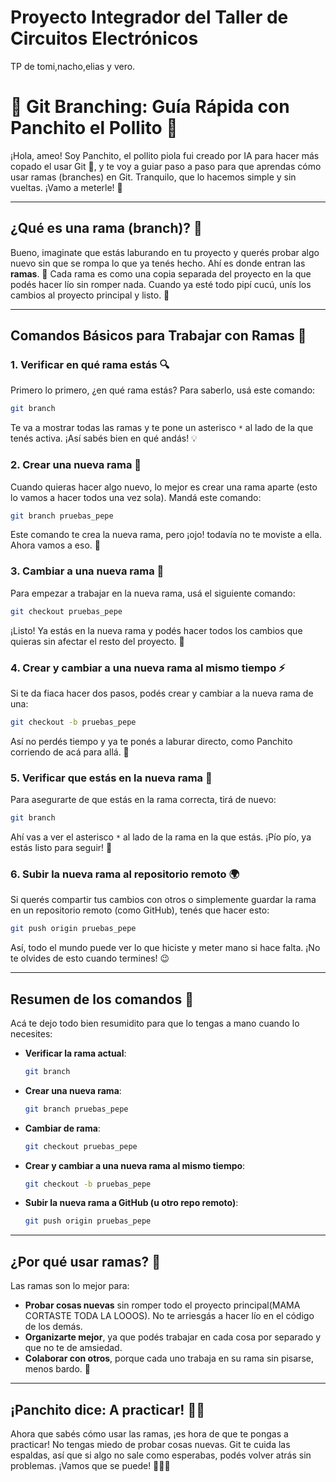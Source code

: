 # Proyecto Integrador del Taller de Circuitos Electrónicos

TP de tomi,nacho,elias y vero.


# 🐥 Git Branching: Guía Rápida con Panchito el Pollito 🐥

¡Hola, ameo! Soy Panchito, el pollito piola fui creado por IA para hacer más copado el usar Git 🐥, y te voy a guiar paso a paso para que aprendas cómo usar ramas (branches) en Git. Tranquilo, que lo hacemos simple y sin vueltas. ¡Vamo a meterle! 💪

---

## ¿Qué es una rama (branch)? 🌿

Bueno, imaginate que estás laburando en tu proyecto y querés probar algo nuevo sin que se rompa lo que ya tenés hecho. Ahí es donde entran las **ramas**. 🌱 Cada rama es como una copia separada del proyecto en la que podés hacer lío sin romper nada. Cuando ya esté todo pipí cucú, unís los cambios al proyecto principal y listo. 🎉

---

## Comandos Básicos para Trabajar con Ramas 🐾

### 1. Verificar en qué rama estás 🔍

Primero lo primero, ¿en qué rama estás? Para saberlo, usá este comando:

```bash
git branch
```

Te va a mostrar todas las ramas y te pone un asterisco `*` al lado de la que tenés activa. ¡Así sabés bien en qué andás! 💡

### 2. Crear una nueva rama 🌱

Cuando quieras hacer algo nuevo, lo mejor es crear una rama aparte (esto lo vamos a hacer todos una vez sola). Mandá este comando:

```bash
git branch pruebas_pepe
```

Este comando te crea la nueva rama, pero ¡ojo! todavía no te moviste a ella. Ahora vamos a eso. 🐥

### 3. Cambiar a una nueva rama 🎯

Para empezar a trabajar en la nueva rama, usá el siguiente comando:

```bash
git checkout pruebas_pepe
```

¡Listo! Ya estás en la nueva rama y podés hacer todos los cambios que quieras sin afectar el resto del proyecto. 🚀

### 4. Crear y cambiar a una nueva rama al mismo tiempo ⚡

Si te da fiaca hacer dos pasos, podés crear y cambiar a la nueva rama de una:

```bash
git checkout -b pruebas_pepe
```

Así no perdés tiempo y ya te ponés a laburar directo, como Panchito corriendo de acá para allá. 🐤

### 5. Verificar que estás en la nueva rama 🦅

Para asegurarte de que estás en la rama correcta, tirá de nuevo:

```bash
git branch
```

Ahí vas a ver el asterisco `*` al lado de la rama en la que estás. ¡Pío pío, ya estás listo para seguir! 🐥

### 6. Subir la nueva rama al repositorio remoto 🌍

Si querés compartir tus cambios con otros o simplemente guardar la rama en un repositorio remoto (como GitHub), tenés que hacer esto:

```bash
git push origin pruebas_pepe
```

Así, todo el mundo puede ver lo que hiciste y meter mano si hace falta. ¡No te olvides de esto cuando termines! 😉

---

## Resumen de los comandos 📝

Acá te dejo todo bien resumidito para que lo tengas a mano cuando lo necesites:

- **Verificar la rama actual**:
  ```bash
  git branch
  ```

- **Crear una nueva rama**:
  ```bash
  git branch pruebas_pepe
  ```

- **Cambiar de rama**:
  ```bash
  git checkout pruebas_pepe
  ```

- **Crear y cambiar a una nueva rama al mismo tiempo**:
  ```bash
  git checkout -b pruebas_pepe
  ```

- **Subir la nueva rama a GitHub (u otro repo remoto)**:
  ```bash
  git push origin pruebas_pepe
  ```

---

## ¿Por qué usar ramas? 🤔

Las ramas son lo mejor para:

- **Probar cosas nuevas** sin romper todo el proyecto principal(MAMA CORTASTE TODA LA LOOOS). No te arriesgás a hacer lío en el código de los demás.
- **Organizarte mejor**, ya que podés trabajar en cada cosa por separado y que no te de amsiedad.
- **Colaborar con otros**, porque cada uno trabaja en su rama sin pisarse, menos bardo. 🐥

---

## ¡Panchito dice: A practicar! 🐥🚀

Ahora que sabés cómo usar las ramas, ¡es hora de que te pongas a practicar! No tengas miedo de probar cosas nuevas. Git te cuida las espaldas, así que si algo no sale como esperabas, podés volver atrás sin problemas. ¡Vamos que se puede! 💪🐥🎉
